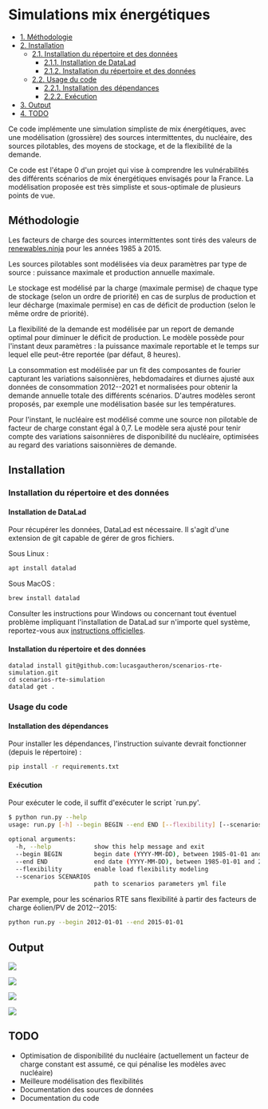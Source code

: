 # Simulations mix énergétiques

<!-- TOC -->

- [1. Méthodologie](#1-m%C3%A9thodologie)
- [2. Installation](#2-installation)
    - [2.1. Installation du répertoire et des données](#21-installation-du-r%C3%A9pertoire-et-des-donn%C3%A9es)
        - [2.1.1. Installation de DataLad](#211-installation-de-datalad)
        - [2.1.2. Installation du répertoire et des données](#212-installation-du-r%C3%A9pertoire-et-des-donn%C3%A9es)
    - [2.2. Usage du code](#22-usage-du-code)
        - [2.2.1. Installation des dépendances](#221-installation-des-d%C3%A9pendances)
        - [2.2.2. Exécution](#222-ex%C3%A9cution)
- [3. Output](#3-output)
- [4. TODO](#4-todo)

<!-- /TOC -->

Ce code implémente une simulation simpliste de mix énergétiques, avec une modélisation (grossière) des sources intermittentes, du nucléaire, des sources pilotables, des moyens de stockage, et de la flexibilité de la demande.

Ce code est l'étape 0 d'un projet qui vise à comprendre les vulnérabilités des différents scénarios de mix énergétiques envisagés pour la France. La modélisation proposée est très simpliste et sous-optimale de plusieurs points de vue.

## Méthodologie 

Les facteurs de charge des sources intermittentes sont tirés des valeurs de [renewables.ninja](https://github.com/renewables-ninja) pour les années 1985 à 2015.

Les sources pilotables sont modélisées via deux paramètres par type de source : puissance maximale et production annuelle maximale.

Le stockage est modélisé par la charge (maximale permise) de chaque type de stockage (selon un ordre de priorité) en cas de surplus de production et leur décharge (maximale permise) en cas de déficit de production (selon le même ordre de priorité).

La flexibilité de la demande est modélisée par un report de demande optimal pour diminuer le déficit de production. Le modèle possède pour l'instant deux paramètres : la puissance maximale reportable et le temps sur lequel elle peut-être reportée (par défaut, 8 heures).

La consommation est modélisée par un fit des composantes de fourier capturant les variations saisonnières, hebdomadaires et diurnes ajusté aux données de consommation 2012--2021 et normalisées pour obtenir la demande annuelle totale des différents scénarios. D'autres modèles seront proposés, par exemple une modélisation basée sur les températures.

Pour l'instant, le nucléaire est modélisé comme une source non pilotable de facteur de charge constant égal à 0,7.
Le modèle sera ajusté pour tenir compte des variations saisonnières de disponibilité du nucléaire, optimisées au regard des variations saisonnières de demande.

## Installation

### Installation du répertoire et des données

#### Installation de DataLad

Pour récupérer les données, DataLad est nécessaire. Il s'agit d'une extension de git capable de gérer de gros fichiers.

Sous Linux :

```bash
apt install datalad
```

Sous MacOS :

```bash
brew install datalad
```

Consulter les instructions pour Windows ou concernant tout éventuel problème impliquant l'installation de DataLad sur n'importe quel système, reportez-vous aux [instructions officielles](https://handbook.datalad.org/en/latest/intro/installation.html#install-datalad).

#### Installation du répertoire et des données

```
datalad install git@github.com:lucasgautheron/scenarios-rte-simulation.git
cd scenarios-rte-simulation
datalad get .
```

### Usage du code

#### Installation des dépendances

Pour installer les dépendances, l'instruction suivante devrait fonctionner (depuis le répertoire) :
 
```bash
pip install -r requirements.txt
```

#### Exécution

Pour exécuter le code, il suffit d'exécuter le script `run.py'.

```bash
$ python run.py --help
usage: run.py [-h] --begin BEGIN --end END [--flexibility] [--scenarios SCENARIOS]

optional arguments:
  -h, --help            show this help message and exit
  --begin BEGIN         begin date (YYYY-MM-DD), between 1985-01-01 and 2015-01-01
  --end END             end date (YYYY-MM-DD), between 1985-01-01 and 2015-01-01
  --flexibility         enable load flexibility modeling
  --scenarios SCENARIOS
                        path to scenarios parameters yml file
```

Par exemple, pour les scénarios RTE sans flexibilité à partir des facteurs de charge éolien/PV de 2012--2015:

```bash
python run.py --begin 2012-01-01 --end 2015-01-01
```

## Output

![](output/load_supply.png)

![](output/storage.png)

![](output/dispatch.png)

![](output/gap_distribution.png)

## TODO

  - Optimisation de disponibilité du nucléaire (actuellement un facteur de charge constant est assumé, ce qui pénalise les modèles avec nucléaire)
  - Meilleure modélisation des flexibilités
  - Documentation des sources de données
  - Documentation du code